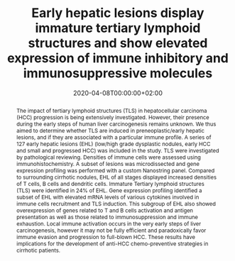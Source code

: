 ---
abstract: The impact of tertiary lymphoid structures (TLS) in hepatocellular carcinoma (HCC) progression is being extensively investigated. However, their presence during the early steps of human liver carcinogenesis remains unknown. We thus aimed to determine whether TLS are induced in preneoplastic/early hepatic lesions, and if they are associated with a particular immune profile. A series of 127 early hepatic lesions (EHL) (low/high grade dysplastic nodules, early HCC and small and progressed HCC) was included in the study. TLS were investigated by pathological reviewing. Densities of immune cells were assessed using immunohistochemistry. A subset of lesions was microdissected and gene expression profiling was performed with a custom Nanostring panel. Compared to surrounding cirrhotic nodules, EHL of all stages displayed increased densities of T cells, B cells and dendritic cells. Immature Tertiary lymphoid structures (TLS) were identified in 24% of EHL. Gene expression profiling identified a subset of EHL with elevated mRNA levels of various cytokines involved in immune cells recruitment and TLS induction. This subgroup of EHL also showed overexpression of genes related to T and B cells activation and antigen presentation as well as those related to immunosuppression and immune exhaustion. Local immune activation occurs in the very early steps of liver carcinogenesis, however it may not be fully efficient and paradoxically favor immune evasion and progression to full-blown HCC. These results have implications for the development of anti-HCC chemo-preventive strategies in cirrhotic patients.

authors:
- Meylan et al. 
date: "2020-04-08T00:00:00+02:00"
doi: ""
featured: true
image:
  caption: 'Image credit: [**Unsplash**](https://unsplash.com/photos/jdD8gXaTZsc)'
  focal_point: ""
projects: []
publication: 'Clinical Cancer Research'
publication_short: ""
publication_types:
- "2"
slides: example
tags:
- Source Themes
title: Early hepatic lesions display immature tertiary lymphoid structures and show elevated expression of immune inhibitory and immunosuppressive molecules
url_code: ""
url_dataset: ""
url_pdf: https://clincancerres.aacrjournals.org/content/early/2020/04/08/1078-0432.CCR-19-2929
url_poster: ""
url_project: ""
url_slides: ""
url_source: ""
url_video: ""
---